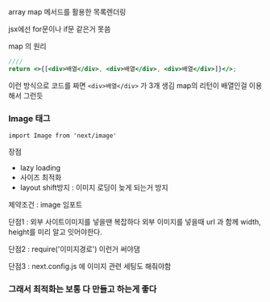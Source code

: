 array map 메서드를 활용한 목록렌더링

jsx에선 for문이나 if문 같은거 못씀

map 의 원리

```jsx
////
return <>{[<div>배열</div>, <div>배열</div>, <div>배열</div>]}</>;
```

이런 방식으로 코드를 짜면 `<div>배열</div>` 가 3개 생김
map의 리턴이 배열인걸 이용해서 그런듯

### Image 태그

`import Image from 'next/image'`

장점

- lazy loading
- 사이즈 최적화
- layout shift방지 : 이미지 로딩이 늦게 되는거 방지

제약조건 : image 임포트

단점1 : 외부 사이트이미지를 넣을땐 복잡하다
외부 이미지를 넣을때 url 과 함께 width, height를 미리 알고 잇어야한다.

단점2 : require('이미지경로') 이런거 써야댐

단점3 : next.config.js 에 이미지 관련 세팅도 해줘야함

### 그래서 최적화는 보통 다 만들고 하는게 좋다

